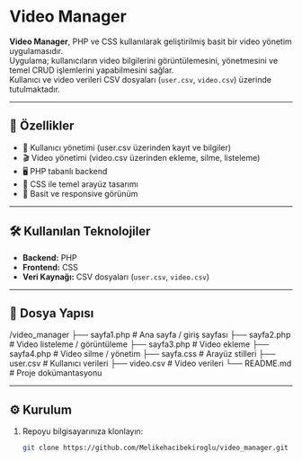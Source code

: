 # Video Manager

**Video Manager**, PHP ve CSS kullanılarak geliştirilmiş basit bir video yönetim uygulamasıdır.  
Uygulama; kullanıcıların video bilgilerini görüntülemesini, yönetmesini ve temel CRUD işlemlerini yapabilmesini sağlar.  
Kullanıcı ve video verileri CSV dosyaları (`user.csv`, `video.csv`) üzerinde tutulmaktadır.  

---

## 🚀 Özellikler
- 👤 Kullanıcı yönetimi (user.csv üzerinden kayıt ve bilgiler)  
- 🎬 Video yönetimi (video.csv üzerinden ekleme, silme, listeleme)  
- 🖥️ PHP tabanlı backend  
- 🎨 CSS ile temel arayüz tasarımı  
- 📱 Basit ve responsive görünüm  

---

## 🛠 Kullanılan Teknolojiler
- **Backend:** PHP  
- **Frontend:** CSS  
- **Veri Kaynağı:** CSV dosyaları (`user.csv`, `video.csv`)  

---

## 📂 Dosya Yapısı
/video_manager
├── sayfa1.php # Ana sayfa / giriş sayfası
├── sayfa2.php # Video listeleme / görüntüleme
├── sayfa3.php # Video ekleme
├── sayfa4.php # Video silme / yönetim
├── sayfa.css # Arayüz stilleri
├── user.csv # Kullanıcı verileri
├── video.csv # Video verileri
└── README.md # Proje dokümantasyonu

---

## ⚙️ Kurulum
1. Repoyu bilgisayarınıza klonlayın:
   ```bash
   git clone https://github.com/Melikehacibekiroglu/video_manager.git

